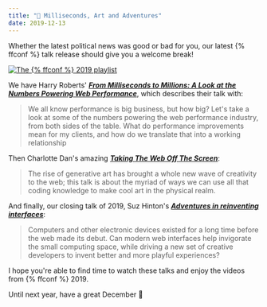 ```yaml
---
title: "🍿 Milliseconds, Art and Adventures"
date: 2019-12-13
---
```


Whether the latest political news was good or bad for you, our latest {% ffconf %} talk release should give you a welcome break!

[![The {% ffconf %} 2019 playlist](/images/articles/2019-talks-3.jpg)](https://www.youtube.com/playlist?list=PLXmT1r4krsTrR6khetJSVQqulyFbxmZNG)

We have Harry Roberts' [***From Milliseconds to Millions: A Look at the Numbers Powering Web Performance***](https://www.youtube.com/watch?v=SVt7bjTwCMM&list=PLXmT1r4krsTrR6khetJSVQqulyFbxmZNG&index=6), which describes their talk with:

> We all know performance is big business, but how big? Let's take a look at some of the numbers powering the web performance industry, from both sides of the table. What do performance improvements mean for my clients, and how do we translate that into a working relationship

Then Charlotte Dan's amazing [***Taking The Web Off The Screen***](https://www.youtube.com/watch?v=BZNKLvqh8ts&list=PLXmT1r4krsTrR6khetJSVQqulyFbxmZNG&index=6):

> The rise of generative art has brought a whole new wave of creativity to the web; this talk is about the myriad of ways we can use all that coding knowledge to make cool art in the physical realm.

And finally, our closing talk of 2019, Suz Hinton's [***Adventures in reinventing interfaces***](https://www.youtube.com/watch?v=AAFIJaxuHeg&list=PLXmT1r4krsTrR6khetJSVQqulyFbxmZNG&index=7):

> Computers and other electronic devices existed for a long time before the web made its debut. Can modern web interfaces help invigorate the small computing space, while driving a new set of creative developers to invent better and more playful experiences?

I hope you're able to find time to watch these talks and enjoy the videos from {% ffconf %} 2019.

Until next year, have a great December 👋
